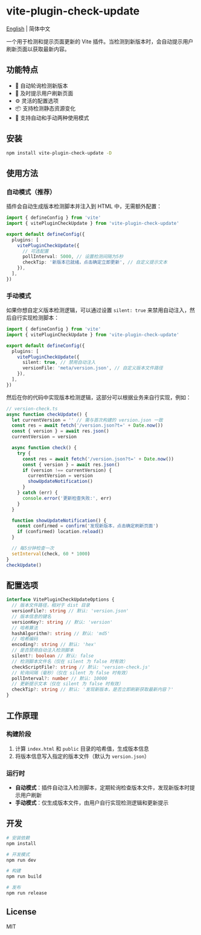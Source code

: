 # vite-plugin-check-update

[English](./README.en.md) | 简体中文

一个用于检测和提示页面更新的 Vite 插件。当检测到新版本时，会自动提示用户刷新页面以获取最新内容。

## 功能特点

- 🔄 自动轮询检测新版本
- 🔔 及时提示用户刷新页面
- ⚙️ 灵活的配置选项
- 📦 支持检测静态资源变化
- 🎯 支持自动和手动两种使用模式

## 安装

```bash
npm install vite-plugin-check-update -D
```

## 使用方法

### 自动模式（推荐）

插件会自动生成版本检测脚本并注入到 HTML 中，无需额外配置：

```ts
import { defineConfig } from 'vite'
import { vitePluginCheckUpdate } from 'vite-plugin-check-update'

export default defineConfig({
  plugins: [
    vitePluginCheckUpdate({
      // 可选配置
      pollInterval: 5000, // 设置检测间隔为5秒
      checkTip: '新版本已就绪，点击确定立即更新', // 自定义提示文本
    }),
  ],
})
```

### 手动模式

如果你想自定义版本检测逻辑，可以通过设置 `silent: true` 来禁用自动注入，然后自行实现检测脚本：

```ts
import { defineConfig } from 'vite'
import { vitePluginCheckUpdate } from 'vite-plugin-check-update'

export default defineConfig({
  plugins: [
    vitePluginCheckUpdate({
      silent: true, // 禁用自动注入
      versionFile: 'meta/version.json', // 自定义版本文件路径
    }),
  ],
})
```

然后在你的代码中实现版本检测逻辑，这部分可以根据业务来自行实现，例如：

```ts
// version-check.ts
async function checkUpdate() {
  let currentVersion = '' // 需与首次构建的 version.json 一致
  const res = await fetch('/version.json?t=' + Date.now())
  const { version } = await res.json()
  currentVersion = version

  async function check() {
    try {
      const res = await fetch('/version.json?t=' + Date.now())
      const { version } = await res.json()
      if (version !== currentVersion) {
        currentVersion = version
        showUpdateNotification()
      }
    } catch (err) {
      console.error('更新检查失败:', err)
    }
  }

  function showUpdateNotification() {
    const confirmed = confirm('发现新版本，点击确定刷新页面')
    if (confirmed) location.reload()
  }

  // 每5分钟检查一次
  setInterval(check, 60 * 1000)
}
checkUpdate()
```

## 配置选项

```ts
interface VitePluginCheckUpdateOptions {
  // 版本文件路径，相对于 dist 目录
  versionFile?: string // 默认: 'version.json'
  // 版本信息的键名
  versionKey?: string // 默认: 'version'
  // 哈希算法
  hashAlgorithm?: string // 默认: 'md5'
  // 哈希编码
  encoding?: string // 默认: 'hex'
  // 是否禁用自动注入检测脚本
  silent?: boolean // 默认: false
  // 检测脚本文件名（仅在 silent 为 false 时有效）
  checkScriptFile?: string // 默认: 'version-check.js'
  // 轮询间隔（毫秒）（仅在 silent 为 false 时有效）
  pollInterval?: number // 默认: 10000
  // 更新提示文本（仅在 silent 为 false 时有效）
  checkTip?: string // 默认: '发现新版本，是否立即刷新获取最新内容？'
}
```

## 工作原理

### 构建阶段

1. 计算 `index.html` 和 `public` 目录的哈希值，生成版本信息
2. 将版本信息写入指定的版本文件（默认为 `version.json`）

### 运行时

- **自动模式**：插件自动注入检测脚本，定期轮询检查版本文件，发现新版本时提示用户刷新
- **手动模式**：仅生成版本文件，由用户自行实现检测逻辑和更新提示

## 开发

```bash
# 安装依赖
npm install

# 开发模式
npm run dev

# 构建
npm run build

# 发布
npm run release
```

## License

MIT
